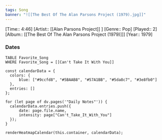 ```yaml
---
tags: Song  
banner: "![[The Best Of The Alan Parsons Project (1979).jpg]]"
---
```

[Time:: 4:46]
[Artist:: [[Alan Parsons Project]] ]
[Genre:: Pop]
[Played:: 2]
[Album:: [[The Best Of The Alan Parsons Project (1979)]]]
[Year:: 1979]
### Dates
````dataview
TABLE Favorite_Song
WHERE Favorite_Song = [[Can't Take It With You]]
````

  ```dataviewjs
const calendarData = { 
	colors: { 
		blue: ["#9ccfd8", "#5BAAB8", "#57A1BB", "#5da8c7", "#3e8fb0"] 
	}, 
	entries: [] 
}; 

for (let page of dv.pages('"Daily Notes"')) { 
	calendarData.entries.push({ 
		date: page.file.name, 
		intensity: page["Can't_Take_It_With_You"]
	}); 
} 

renderHeatmapCalendar(this.container, calendarData);
```
